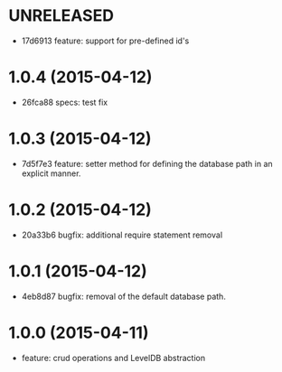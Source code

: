# UNRELEASED

  * 17d6913 feature: support for pre-defined id's

# 1.0.4 (2015-04-12)

  * 26fca88 specs: test fix

# 1.0.3 (2015-04-12)

  * 7d5f7e3 feature: setter method for defining the database path in an explicit manner.

# 1.0.2 (2015-04-12)

  * 20a33b6 bugfix: additional require statement removal

# 1.0.1 (2015-04-12)

  * 4eb8d87 bugfix: removal of the default database path.

# 1.0.0 (2015-04-11)

  * feature: crud operations and LevelDB abstraction

